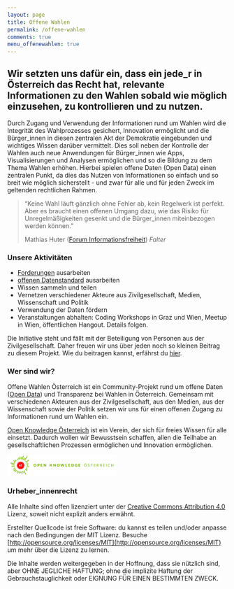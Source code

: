 ```yaml
---
layout: page
title: Offene Wahlen
permalink: /offene-wahlen
comments: true
menu_offenewahlen: true
---
```


<h2 class="text-center">Wir setzten uns dafür ein, dass ein jede_r in Österreich das Recht hat, relevante Informationen zu den Wahlen sobald wie möglich einzusehen, zu kontrollieren und zu nutzen.</h2>


Durch Zugang und Verwendung der Informationen rund um Wahlen wird die Integrität des Wahlprozesses gesichert, Innovation ermöglicht und die Bürger_innen in diesen zentralen Akt der Demokratie eingebunden und wichtiges Wissen darüber vermittelt. Dies soll neben der Kontrolle der Wahlen auch neue Anwendungen für Bürger_innen wie Apps, Visualisierungen und Analysen ermöglichen und so die Bildung zu dem Thema Wahlen erhöhen. Hierbei spielen offene Daten (Open Data) einen zentralen Punkt, da dies das Nutzen von Informationen so einfach und so breit wie möglich sicherstellt - und zwar für alle und für jeden Zweck im geltenden rechtlichen Rahmen.

<blockquote>
  <p>“Keine Wahl läuft gänzlich ohne Fehler ab, kein Regelwerk ist perfekt. Aber es braucht einen offenen Umgang dazu, wie das Risiko für Unregelmäßigkeiten gesenkt und die Bürger_innen miteinbezogen werden können.”</p>
  <footer>Mathias Huter (<a href="http://www.informationsfreiheit.at/" title="Forum Informationsfreiheit">Forum Informationsfreiheit</a>) <cite title="Falter">Falter</cite></footer>
</blockquote>

### Unsere Aktivitäten

- [Forderungen](/forderungen-v1) ausarbeiten
- [offenen Datenstandard](/forderungen-v1) ausarbeiten
- Wissen sammeln und teilen
- Vernetzen verschiedener Akteure aus Zivilgesellschaft, Medien, Wissenschaft und Politik
- Verwendung der Daten fördern
- Veranstaltungen abhalten: Coding Workshops in Graz und Wien, Meetup in Wien, öffentlichen Hangout. Details folgen.

Die Initiative steht und fällt mit der Beteiligung von Personen aus der Zivilgesellschaft. Daher freuen wir uns über jeden noch so kleinen Beitrag zu diesem Projekt. Wie du beitragen kannst, erfährst du [hier](/beitragen).

### Wer sind wir?

Offene Wahlen Österreich ist ein Community-Projekt rund um offene Daten ([Open Data](https://okfn.org/opendata/)) und Transparenz bei Wahlen in Österreich. Gemeinsam mit verschiedenen Akteuren aus der Zivilgesellschaft, aus den Medien, aus der Wissenschaft sowie der Politik setzen wir uns für einen offenen Zugang zu Informationen rund um Wahlen ein.

[Open Knowledge Österreich](http://okfn.at/) ist ein Verein, der sich für freies Wissen für alle einsetzt. Dadurch wollen wir Bewusstsein schaffen, allen die Teilhabe an gesellschaftlichen Prozessen ermöglichen und Innovation ermöglichen.

![Open Knowledge Österreich](/assets/logos/logo-ok-at-weiss-farbe.png)

### Urheber_innenrecht
Alle Inhalte sind offen lizenziert unter der [Creative Commons Attribution 4.0](http://creativecommons.org/licenses/by/4.0/) Lizenz, soweit nicht explizit anders erwähnt.

Erstellter Quellcode ist freie Software: du kannst es teilen und/oder anpasse nach den Bedingungen der MIT Lizenz. Besuche [http://opensource.org/licenses/MIT](http://opensource.org/licenses/MIT) um mehr über die Lizenz zu lernen.

Die Inhalte werden weitergegeben in der Hoffnung, dass sie nützlich sind, aber OHNE JEGLICHE HAFTUNG; ohne die implizite Haftung der Gebrauchstauglichkeit oder EIGNUNG FÜR EINEN BESTIMMTEN ZWECK.
